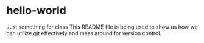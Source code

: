 # hello-world
Just something for class
This README file is being used to show us how we can utilize git effectively and mess around for version control.
